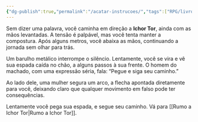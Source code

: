 ```yaml
---
{"dg-publish":true,"permalink":"/acatar-instrucoes/","tags":["RPG/livro-jogo/Draegeni/story-points"],"created":"2024-12-09T16:08:29.590-05:00","updated":"2024-12-27T16:53:54.333-05:00"}
---
```



Sem dizer uma palavra, você caminha em direção a **Ichor Tor**, ainda com as mãos levantadas. A tensão é palpável, mas você tenta manter a compostura. Após alguns metros, você abaixa as mãos, continuando a jornada sem olhar para trás.

Um barulho metálico interrompe o silêncio. Lentamente, você se vira e vê sua espada caída no chão, a alguns passos à sua frente. O homem do machado, com uma expressão séria, fala: “Pegue e siga seu caminho.”

Ao lado dele, uma mulher segura um arco, a flecha apontada diretamente para você, deixando claro que qualquer movimento em falso pode ter consequências.

Lentamente você pega sua espada, e segue seu caminho. Vá para [[Rumo a Ichor Tor\|Rumo a Ichor Tor]].
